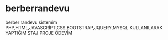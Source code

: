 # berberrandevu
berber randevu sistemim PHP,HTML,JAVASCRİPT,CSS,BOOTSTRAP,JQUERY,MYSQL KULLANILARAK YAPTIĞIM STAJ PROJE ÖDEVİM

